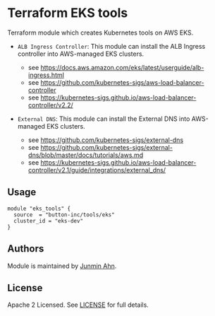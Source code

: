 # Terraform EKS tools

Terraform module which creates Kubernetes tools on AWS EKS.

- `ALB Ingress Controller`: This module can install the ALB Ingress controller into AWS-managed EKS clusters.

  - see https://docs.aws.amazon.com/eks/latest/userguide/alb-ingress.html
  - see https://github.com/kubernetes-sigs/aws-load-balancer-controller
  - see https://kubernetes-sigs.github.io/aws-load-balancer-controller/v2.2/

- `External DNS`: This module can install the External DNS into AWS-managed EKS clusters.
  - see https://github.com/kubernetes-sigs/external-dns
  - see https://github.com/kubernetes-sigs/external-dns/blob/master/docs/tutorials/aws.md
  - see https://kubernetes-sigs.github.io/aws-load-balancer-controller/v2.1/guide/integrations/external_dns/

## Usage

```hcl
module "eks_tools" {
  source  = "button-inc/tools/eks"
  cluster_id = "eks-dev"
}
```

## Authors

Module is maintained by [Junmin Ahn](https://github.com/junminahn).

## License

Apache 2 Licensed. See [LICENSE](https://github.com/terraform-aws-modules/terraform-aws-vpc/tree/master/LICENSE) for full details.
